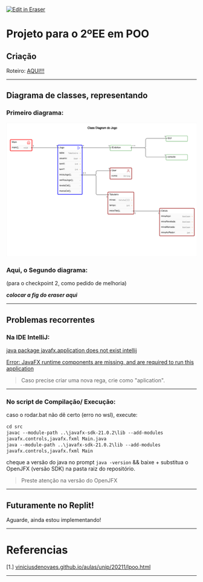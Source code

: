 <p><a target="_blank" href="https://app.eraser.io/workspace/eBwPst8QmxllTjqJEaFD" id="edit-in-eraser-github-link"><img alt="Edit in Eraser" src="https://firebasestorage.googleapis.com/v0/b/second-petal-295822.appspot.com/o/images%2Fgithub%2FOpen%20in%20Eraser.svg?alt=media&amp;token=968381c8-a7e7-472a-8ed6-4a6626da5501"></a></p>

# Projeto para o 2ºEE em POO
## Criação
Roteiro: [﻿AQUI!!!](https://drive.google.com/file/d/1JilxkVmk3AX6HuuT0fsHob_FmkzEWcIn/view) 

---

## Diagrama de classes, representando


### Primeiro diagrama:
![Figure 1](/.eraser/eBwPst8QmxllTjqJEaFD___ibsr7NFOmZXGn92bwac608CiSpo2___---figure---XELuK_g5NJXz8J8t8Iccq---figure---x6unebMDUbX_A9iBRd3dxQ.png "Figure 1")





### Aqui, o Segundo diagrama:
(para o checkpoint 2, como pedido de melhoria)

***colocar a fig do eraser aqui***

---

## Problemas recorrentes
### Na IDE IntelliJ:
[﻿java package javafx.application does not exist intellij](https://www.youtube.com/watch?v=b60Fl2WLaQY) 

[﻿Error: JavaFX runtime components are missing, and are required to run this application](https://www.youtube.com/watch?v=hS_6ek9rTco) 

>   Caso precise criar uma nova rega, crie como "aplication".  

---

### No script de Compilação/ Execução:
caso o rodar.bat não dê certo (erro no wsl), execute:

```
cd src
javac --module-path ..\javafx-sdk-21.0.2\lib --add-modules javafx.controls,javafx.fxml Main.java
java --module-path ..\javafx-sdk-21.0.2\lib --add-modules javafx.controls,javafx.fxml Main
```
cheque a versão do java no prompt `java -version` && baixe + substitua o OpenJFX (versão SDK) na pasta raiz do repositório. 

>   Preste atenção na versão do OpenJFX  

---

## Futuramente no Replit!
Aguarde, ainda estou implementando!

---

# Referencias
[1.] [﻿viniciusdenovaes.github.io/aulas/unip/20211/lpoo.html](https://viniciusdenovaes.github.io/aulas/unip/20211/lpoo.html) 

---




<!--- Eraser file: https://app.eraser.io/workspace/eBwPst8QmxllTjqJEaFD --->